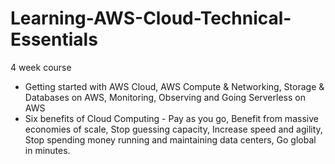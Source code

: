 # Learning-AWS-Cloud-Technical-Essentials
4 week course
- Getting started with AWS Cloud, AWS Compute & Networking, Storage & Databases on AWS, Monitoring, Observing and Going Serverless on AWS
- Six benefits of Cloud Computing - Pay as you go, Benefit from massive economies of scale, Stop guessing capacity, Increase speed and agility, Stop spending money running and maintaining data centers, Go global in minutes.
